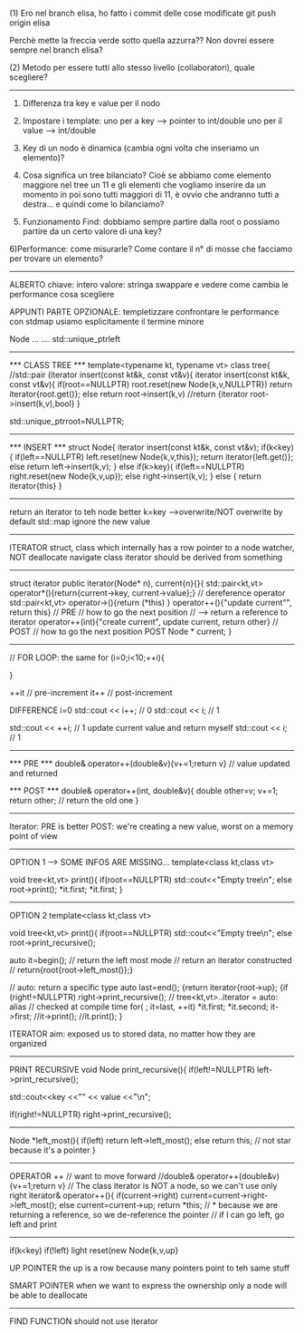 (1) Ero nel branch elisa,
ho fatto i commit delle cose modificate
git push origin elisa

Perchè mette la freccia verde sotto quella azzurra??
Non dovrei essere sempre nel branch elisa?

(2) Metodo per essere tutti allo stesso livello (collaboratori),
quale scegliere?

***************************************************************************
 1) Differenza tra key e value per il nodo
 
 2) Impostare i template:
    uno per a key --> pointer to int/double
    uno per il value --> int/double

3) Key di un nodo è dinamica (cambia ogni volta che inseriamo un elemento)?

4) Cosa significa un tree bilanciato?
Cioè se abbiamo come elemento maggiore nel tree un 11 e gli elementi
che vogliamo inserire da un momento in poi sono tutti maggiori di 11,
è ovvio che andranno tutti a destra... e quindi come lo bilanciamo?

5) Funzionamento Find: dobbiamo sempre partire dalla root o
possiamo partire da un certo valore di una key?

6)Performance: come misurarle? Come contare il n° di mosse che facciamo
per trovare un elemento?
*****************************************************************************
ALBERTO
chiave: intero
valore: stringa
swappare e vedere come cambia le performance
cosa scegliere

APPUNTI
PARTE OPZIONALE: templetizzare
confrontare le performance con stdmap
usiamo esplicitamente il termine minore

Node ...
....
std::unique_ptr<Node>left
*****************************************************************************
*** CLASS TREE ***
template<typename kt, typename vt>
class tree{
//std::pair (iterator insert(const kt&k, const vt&v){
iterator insert(const kt&k, const vt&v){
if(root==NULLPTR)
root.reset(new Node{k,v,NULLPTR})
return iterator{root.get()};
else
return root->insert(k,v)
//return {iterator root->insert(k,v),bool}
}

std::unique_ptr<Node>root=NULLPTR;
*****************************************************************************
*** INSERT ***
struct Node{
iterator insert(const kt&k, const vt&v);
if(k<key){
if(left==NULLPTR)
left.reset(new Node{k,v,this});
return iterator{left.get()};
else
return left->insert(k,v);
}
else if(k>key){
if(left==NULLPTR)
right.reset(new Node{k,v,up});
else
right->insert(k,v);
}
else {
return iterator{this}
}
*****************************************************************************
return an iterator to teh node
better
k=key -->overwrite/NOT overwrite
by default std::map ignore the new value
*****************************************************************************
ITERATOR
struct, class which internally has a row pointer to a node
watcher, NOT deallocate
navigate
class iterator should be derived from something
****************************************
struct iterator public
iterator(Node* n), current{n}{}{
std::pair<kt,vt> operator*(){return{current->key, current->value};}
// dereference operator
std::pair<kt,vt> operator->(){return (*this) }
operator++(){"update current"", return this} // PRE
// how to go the next position
// --> return a reference to iterator
operator++(int){"create  current", update current, return other} // POST
// how to go the next position POST
Node * current;
}
*****************************************************************************
// FOR LOOP: the same
for (i=0;i<10;++i){

}

++it // pre-increment
it++ // post-increment

DIFFERENCE
i=0
std::cout << i++; // 0 
std::cout << i; // 1

std::cout << ++i; // 1 update current value and return myself
std::cout << i; // 1
*****************************************************************************
*** PRE ***
double& operator++(double&v){v+=1;return v}
// value updated and returned

*** POST ***
double& operator++(int, double&v){
double other=v;
v+=1;
return other; // return the old one
}
*****************************************************************************
Iterator:
PRE is better
POST: we're creating a new value, worst on a memory point of view
*****************************************************************************
OPTION 1 --> SOME INFOS ARE MISSING...
template<class kt,class vt>

void tree<kt,vt> print(){
if(root==NULLPTR)
std::cout<<"Empty tree\n";
else
root->print();
*it.first;
*it.first;
}
******************************************
OPTION 2
template<class kt,class vt>

void tree<kt,vt> print(){
if(root==NULLPTR)
std::cout<<"Empty tree\n";
else
root->print_recursive();

auto it=begin(); // return the left most mode
// return an iterator constructed
// return{root{root->left_most()};}

// auto: return a specific type
auto last=end(); {return iterator{root->up};
{if (right!=NULLPTR) right->print_recursive();
// tree<kt,vt>..iterator = auto: alias
// checked at compile time
for( ; it=last, ++it)
*it.first;
*it.second;
it->first;
//it->print();
//it.print();
}

ITERATOR 
aim: exposed us to stored data, no matter how they are organized 
*****************************************************************************
PRINT RECURSIVE
void Node print_recursive(){
if(left!=NULLPTR)
left->print_recursive();

std::cout<<key <<"" << value <<"\n";

if(right!=NULLPTR)
right->print_recursive();
*****************************************************************************
Node *left_most(){
if(left)
return left->left_most();
else
return this; // not star because it's a pointer
}
*****************************************************************************
OPERATOR ++ // want to move forward
//double& operator++(double&v){v+=1;return v}
// The class iterator is NOT a node, so we can't use only right
iterator& operator++(){
if(current->right)
current=current->right->left_most();
else
current=current->up;
return *this; 
// * because we are returning a reference, so we de-reference the pointer
// if I can go left, go left and print
*****************************************************************************
if(k<key)
if(!left)
light reset(new Node{k,v,up}

UP POINTER
the up is a row because many pointers point to teh same stuff


SMART POINTER
when we want to express the ownership 
only a node will be able to deallocate

*****************************************************************************
FIND FUNCTION
should not use iterator


